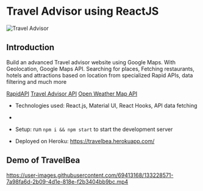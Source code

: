 # Travel Advisor using ReactJS

![Travel Advisor](https://i.ibb.co/qph2cZn/image.pngg)






## Introduction

Build  an advanced Travel advisor website using Google Maps. With Geolocation, Google Maps API.
Searching for places, Fetching restaurants, hotels and attractions based on location from specialized Rapid APIs, data filtering and much more


[RapidAPI](https://rapidapi.com/hub?utm_source=youtube.com/JavaScriptMastery&utm_medium=DevRel&utm_campaign=DevRel)
[Travel Advisor API](https://rapidapi.com/apidojo/api/travel-advisor?utm_source=youtube.com/JavaScriptMastery&utm_medium=DevRel&utm_campaign=DevRel)
[Open Weather Map API](https://rapidapi.com/community/api/open-weather-map?utm_source=youtube.com/JavaScriptMastery&utm_medium=DevRel&utm_campaign=DevRel)

- Technologies used: React.js, Material UI, React Hooks, API data fetching
- 
- Setup: run ```npm i && npm start``` to start the development server

- Deployed on Heroku: https://travelbea.herokuapp.com/

## Demo of TravelBea

https://user-images.githubusercontent.com/69413168/133228571-7a98fa6d-2b09-4d1e-818e-f2b3404bb9bc.mp4





